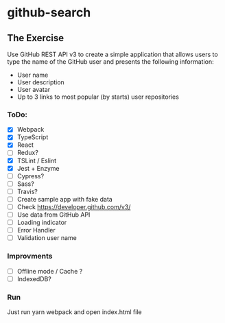 # github-search

## The Exercise 
Use GitHub REST API v3 to create a simple application that allows users to type the name of the GitHub user and presents the following information: 
  * User name 
  * User description 
  * User avatar 
  * Up to 3 links to most popular (by starts) user repositories 

### ToDo:
- [x] Webpack
- [x] TypeScript
- [x] React
- [ ] Redux?
- [x] TSLint / Eslint
- [x] Jest + Enzyme
- [ ] Cypress?
- [ ] Sass?
- [ ] Travis?
- [ ] Create sample app with fake data
- [ ] Check https://developer.github.com/v3/
- [ ] Use data from GitHub API
- [ ] Loading indicator
- [ ] Error Handler
- [ ] Validation user name

### Improvments
- [ ] Offline mode / Cache ?
- [ ] IndexedDB?

### Run
Just run yarn webpack and open index.html file